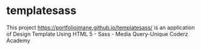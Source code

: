 # templatesass
 This project https://portfolioimane.github.io/templatesass/ is an application of Design Template Using HTML 5 - Sass - Media Query-Unique Coderz Academy
